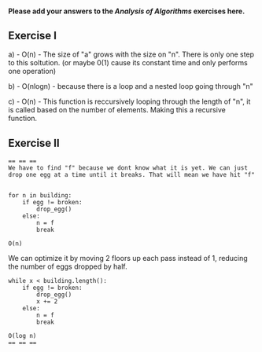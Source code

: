 #### Please add your answers to the **_Analysis of Algorithms_** exercises here.

## Exercise I

a) - O(n) - The size of "a" grows with the size on "n". There is only one step to this soltution. (or maybe 0(1) cause its constant time and only performs one operation)

b) - O(nlogn) - because there is a loop and a nested loop going through "n"

c) - O(n) - This function is reccursively looping through the length of "n", it is called based on the number of elements. Making this a recursive function.

## Exercise II

    == == ==
    We have to find "f" because we dont know what it is yet. We can just drop one egg at a time until it breaks. That will mean we have hit "f"


    for n in building:
        if egg != broken:
            drop_egg()
        else:
            n = f
            break

    O(n)

We can optimize it by moving 2 floors up each pass instead of 1, reducing the number of eggs dropped by half.

    while x < building.length():
        if egg != broken:
            drop_egg()
            x += 2
        else:
            n = f
            break

    O(log n)
    == == ==
